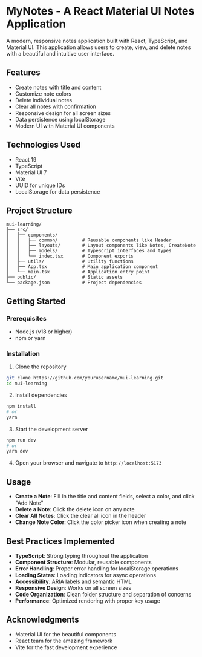 # MyNotes - A React Material UI Notes Application

A modern, responsive notes application built with React, TypeScript, and Material UI. This application allows users to create, view, and delete notes with a beautiful and intuitive user interface.

## Features

- Create notes with title and content
- Customize note colors
- Delete individual notes
- Clear all notes with confirmation
- Responsive design for all screen sizes
- Data persistence using localStorage
- Modern UI with Material UI components

## Technologies Used

- React 19
- TypeScript
- Material UI 7
- Vite
- UUID for unique IDs
- LocalStorage for data persistence

## Project Structure

```
mui-learning/
├── src/
│   ├── components/
│   │   ├── common/         # Reusable components like Header
│   │   ├── layouts/        # Layout components like Notes, CreateNote
│   │   ├── models/         # TypeScript interfaces and types
│   │   └── index.tsx       # Component exports
│   ├── utils/              # Utility functions
│   ├── App.tsx             # Main application component
│   └── main.tsx            # Application entry point
├── public/                 # Static assets
└── package.json            # Project dependencies
```

## Getting Started

### Prerequisites

- Node.js (v18 or higher)
- npm or yarn

### Installation

1. Clone the repository

```bash
git clone https://github.com/yourusername/mui-learning.git
cd mui-learning
```

2. Install dependencies

```bash
npm install
# or
yarn
```

3. Start the development server

```bash
npm run dev
# or
yarn dev
```

4. Open your browser and navigate to `http://localhost:5173`

## Usage

- **Create a Note**: Fill in the title and content fields, select a color, and click "Add Note"
- **Delete a Note**: Click the delete icon on any note
- **Clear All Notes**: Click the clear all icon in the header
- **Change Note Color**: Click the color picker icon when creating a note

## Best Practices Implemented

- **TypeScript**: Strong typing throughout the application
- **Component Structure**: Modular, reusable components
- **Error Handling**: Proper error handling for localStorage operations
- **Loading States**: Loading indicators for async operations
- **Accessibility**: ARIA labels and semantic HTML
- **Responsive Design**: Works on all screen sizes
- **Code Organization**: Clean folder structure and separation of concerns
- **Performance**: Optimized rendering with proper key usage

## Acknowledgments

- Material UI for the beautiful components
- React team for the amazing framework
- Vite for the fast development experience
